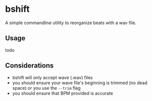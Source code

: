 # bshift

A simple commandline utility to reorganize beats with a wav file.

## Usage

todo

## Considerations

- bshift will only accept wave (.wav) files
- you should ensure your wave file's beginning is trimmed (no dead space) or you use the `--trim` flag
- you should ensure that BPM provided is accurate